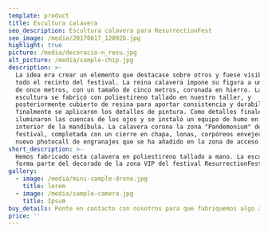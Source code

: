 ```yaml
---
template: product
title: Escultura calavera
seo_description: Escultura calavera para ResurrectionFest
seo_image: /media/20170617_120926.jpg
highlight: true
picture: /media/decoracio-n_resu.jpg
alt_picture: /media/sample-chip.jpg
description: >-
  La idea era crear un elemento que destacase sobre otros y fuese visible desde
  todo el recinto del festival. La reina calavera impone su figura a una altura
  de once metros, con un tamaño de cinco metros, coronada en hierro. La
  escultura se fabricó con poliestireno tallado en nuestro taller, y
  posteriormente cubierto de resina para aportar consistencia y durabilidad, y
  finalmente se aplicaron los detalles de pintura. Como detalles finales se
  iluminaron las cuencas de los ojos y se instaló un equipo de humo en el
  interior de la mandíbula. La calavera corona la zona "Pandemonium" del
  festival, completada con un cierre en chapa, lonas, corpóreos envejecidos y un
  nuevo photocall de engranajes que se ha añadido en la zona de acceso.
short_description: >-
  Hemos fabricado esta calavera en poliestireno tallado a mano. La escultura
  forma parte del decorado de la zona VIP del festival ResurrectionFest
gallery:
  - image: /media/mini-sample-drone.jpg
    title: lorem
  - image: /media/sample-camera.jpg
    title: Ipsum
buy_details: Ponte en contacto con nosotros para que fabriquemos algo así para ti.
price: ''
---
```


